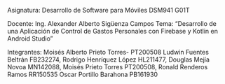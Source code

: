 Asignatura:
Desarrollo de Software para Móviles DSM941 G01T

Docente:
Ing. Alexander Alberto Sigüenza Campos
Tema: 
“Desarrollo de una Aplicación de Control de Gastos Personales con Firebase y Kotlin en Android Studio”

Integrantes:
Moisés Alberto Prieto Torres- PT200508
Ludwin Fuentes Beltrán FB232274, 
Rodrigo Henríquez López HL211477, 
Douglas Mejía Novoa MN142088, 
Moisés Prieto Torres PT200508, 
Ronald Renderos Ramos RR150535
Oscar Portillo Barahona PB161930
